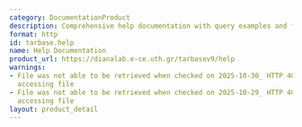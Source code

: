 ```yaml
---
category: DocumentationProduct
description: Comprehensive help documentation with query examples and filtering options
format: http
id: tarbase.help
name: Help Documentation
product_url: https://dianalab.e-ce.uth.gr/tarbasev9/help
warnings:
- File was not able to be retrieved when checked on 2025-10-30_ HTTP 404 error when
  accessing file
- File was not able to be retrieved when checked on 2025-10-29_ HTTP 404 error when
  accessing file
layout: product_detail
---
```

